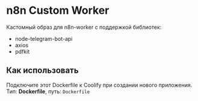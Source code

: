 # n8n Custom Worker

Кастомный образ для n8n-worker с поддержкой библиотек:

- node-telegram-bot-api
- axios
- pdfkit

## Как использовать

Подключите этот Dockerfile к Coolify при создании нового приложения.  
Тип: **Dockerfile**, путь: `Dockerfile`
